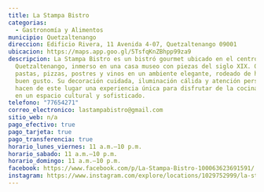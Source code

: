 ```yaml
---
title: La Stampa Bistro
categorias:
  - Gastronomía y Alimentos
municipio: Quetzaltenango
direccion: Edificio Rivera, 11 Avenida 4-07, Quetzaltenango 09001
ubicacion: https://maps.app.goo.gl/5TsfqKnZBhpp99za9
descripcion: La Stampa Bistro es un bistró gourmet ubicado en el centro de
  Quetzaltenango, inmerso en una casa museo con piezas del siglo XIX. Ofrece
  pastas, pizzas, postres y vinos en un ambiente elegante, rodeado de historia y
  buen gusto. Su decoración cuidada, iluminación cálida y atención personalizada
  hacen de este lugar una experiencia única para disfrutar de la cocina italiana
  en un espacio cultural y sofisticado.
telefono: "77654271"
correo_electronico: lastampabistro@gmail.com
sitio_web: n/a
pago_efectivo: true
pago_tarjeta: true
pago_transferencia: true
horario_lunes_viernes: 11 a.m.–10 p.m.
horario_sabado: 11 a.m.–10 p.m.
horario_domingo: 11 a.m.–10 p.m.
facebook: https://www.facebook.com/p/La-Stampa-Bistro-100063623691591/
instagram: https://www.instagram.com/explore/locations/1029752999/la-stampa-bistro/
---
```

